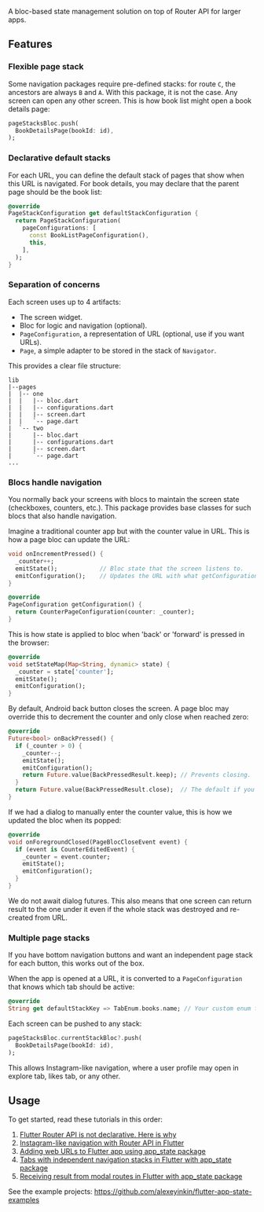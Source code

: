 A bloc-based state management solution on top of Router API for larger apps.

## Features ##

### Flexible page stack ###

Some navigation packages require pre-defined stacks: for route `C`, the ancestors are always
`B` and `A`. With this package, it is not the case. Any screen can open any other screen.
This is how book list might open a book details page:

```dart
pageStacksBloc.push(
  BookDetailsPage(bookId: id),
);
```

### Declarative default stacks ###

For each URL, you can define the default stack of pages that show when this URL is navigated.
For book details, you may declare that the parent page should be the book list:

```dart
@override
PageStackConfiguration get defaultStackConfiguration {
  return PageStackConfiguration(
    pageConfigurations: [
      const BookListPageConfiguration(),
      this,
    ],
  );
}
```

### Separation of concerns ###

Each screen uses up to 4 artifacts:

- The screen widget.
- Bloc for logic and navigation (optional).
- `PageConfiguration`, a representation of URL (optional, use if you want URLs).
- `Page`, a simple adapter to be stored in the stack of `Navigator`.

This provides a clear file structure:
```
lib
|--pages
|  |-- one
|  |   |-- bloc.dart
|  |   |-- configurations.dart
|  |   |-- screen.dart
|  |   `-- page.dart
|  `-- two
|      |-- bloc.dart
|      |-- configurations.dart
|      |-- screen.dart
|      `-- page.dart
...
```

### Blocs handle navigation ###

You normally back your screens with blocs to maintain the screen state (checkboxes,
counters, etc.). This package provides base classes for such blocs that also handle
navigation.

Imagine a traditional counter app but with the counter value in URL.
This is how a page bloc can update the URL:

```dart
void onIncrementPressed() {
  _counter++;
  emitState();            // Bloc state that the screen listens to.
  emitConfiguration();    // Updates the URL with what getConfiguration() returns.
}

@override
PageConfiguration getConfiguration() {
  return CounterPageConfiguration(counter: _counter);
}
```

This is how state is applied to bloc when 'back' or 'forward' is pressed in the browser:

```dart
@override
void setStateMap(Map<String, dynamic> state) {
  _counter = state['counter'];
  emitState();
  emitConfiguration();
}
```

By default, Android back button closes the screen. A page bloc may override this to decrement
the counter and only close when reached zero:

```dart
@override
Future<bool> onBackPressed() {
  if (_counter > 0) {
    _counter--;
    emitState();
    emitConfiguration();
    return Future.value(BackPressedResult.keep); // Prevents closing.
  }
  return Future.value(BackPressedResult.close);  // The default if you did not override the method.
}
```

If we had a dialog to manually enter the counter value, this is how we updated the bloc
when its popped:

```dart
@override
void onForegroundClosed(PageBlocCloseEvent event) {
  if (event is CounterEditedEvent) {
    _counter = event.counter;
    emitState();
    emitConfiguration();
  }
}
```

We do not await dialog futures. This also means that one screen can return result
to the one under it even if the whole stack was destroyed and re-created from URL.

### Multiple page stacks ###

If you have bottom navigation buttons and want an independent page stack for each button,
this works out of the box.

When the app is opened at a URL, it is converted to a `PageConfiguration` that knows
which tab should be active:

```dart
@override
String get defaultStackKey => TabEnum.books.name; // Your custom enum for tabs.
```

Each screen can be pushed to any stack:

```dart
pageStacksBloc.currentStackBloc?.push(
  BookDetailsPage(bookId: id),
);
```

This allows Instagram-like navigation, where a user profile may open in explore tab,
likes tab, or any other.

## Usage ##

To get started, read these tutorials in this order:

1. [Flutter Router API is not declarative. Here is why](https://medium.com/p/bd962e6bfb91)
2. [Instagram-like navigation with Router API in Flutter](https://medium.com/p/a5851f1024d)
3. [Adding web URLs to Flutter app using app_state package](https://medium.com/p/329cb5a77aac)
4. [Tabs with independent navigation stacks in Flutter with app_state package](https://medium.com/p/cfb52d035da6)
5. [Receiving result from modal routes in Flutter with app_state package](https://medium.com/p/811acedc5214)

See the example projects: https://github.com/alexeyinkin/flutter-app-state-examples
